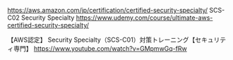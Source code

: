https://aws.amazon.com/jp/certification/certified-security-specialty/
SCS-C02 Security Specialty
https://www.udemy.com/course/ultimate-aws-certified-security-specialty/


【AWS認定】 Security Specialty（SCS-C01）対策トレーニング【セキュリティ専門】
https://www.youtube.com/watch?v=GMpmwGq-fRw
